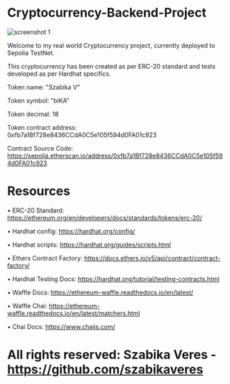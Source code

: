 # Cryptocurrency-Backend-Project

![screenshot 1](https://drive.google.com/file/d/1gRkr0Tdfo_HOK7Frbs1BbQUnUsmutTyX/view?usp=sharing)

 Welcome to my real world Cryptocurrency project, currently deployed to Sepolia TestNet.

 This cryptocurrency has been created as per ERC-20 standard and tests developed as per Hardhat specifics. 

 Token name: "Szabika V"

 Token symbol: "biKA"

 Token decimal: 18

 Token contract address: 0xfb7a1Bf728e8436CCdA0C5e105f594d0FA01c923

 Contract Source Code: https://sepolia.etherscan.io/address/0xfb7a1Bf728e8436CCdA0C5e105f594d0FA01c923


# Resources

• ERC-20 Standard: https://ethereum.org/en/developers/docs/standards/tokens/erc-20/

• Hardhat config: https://hardhat.org/config/

• Hardhat scripts: https://hardhat.org/guides/scripts.html

• Ethers Contract Factory: https://docs.ethers.io/v5/api/contract/contract-factory/

• Hardhat Testing Docs: https://hardhat.org/tutorial/testing-contracts.html

• Waffle Docs: https://ethereum-waffle.readthedocs.io/en/latest/

• Waffle Chai: https://ethereum-waffle.readthedocs.io/en/latest/matchers.html

• Chai Docs: https://www.chaijs.com/



# All rights reserved: Szabika Veres -  https://github.com/szabikaveres



